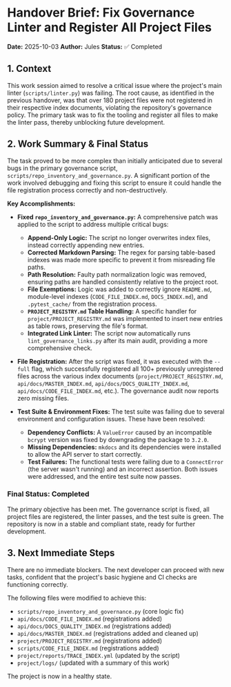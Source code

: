 # Handover Brief: Fix Governance Linter and Register All Project Files

**Date:** 2025-10-03
**Author:** Jules
**Status:** ✅ Completed

## 1. Context
This work session aimed to resolve a critical issue where the project's main linter (`scripts/linter.py`) was failing. The root cause, as identified in the previous handover, was that over 180 project files were not registered in their respective index documents, violating the repository's governance policy. The primary task was to fix the tooling and register all files to make the linter pass, thereby unblocking future development.

## 2. Work Summary & Final Status
The task proved to be more complex than initially anticipated due to several bugs in the primary governance script, `scripts/repo_inventory_and_governance.py`. A significant portion of the work involved debugging and fixing this script to ensure it could handle the file registration process correctly and non-destructively.

**Key Accomplishments:**

*   **Fixed `repo_inventory_and_governance.py`:** A comprehensive patch was applied to the script to address multiple critical bugs:
    *   **Append-Only Logic:** The script no longer overwrites index files, instead correctly appending new entries.
    *   **Corrected Markdown Parsing:** The regex for parsing table-based indexes was made more specific to prevent it from misreading file paths.
    *   **Path Resolution:** Faulty path normalization logic was removed, ensuring paths are handled consistently relative to the project root.
    *   **File Exemptions:** Logic was added to correctly ignore `README.md`, module-level indexes (`CODE_FILE_INDEX.md`, `DOCS_INDEX.md`), and `.pytest_cache/` from the registration process.
    *   **`PROJECT_REGISTRY.md` Table Handling:** A specific handler for `project/PROJECT_REGISTRY.md` was implemented to insert new entries as table rows, preserving the file's format.
    *   **Integrated Link Linter:** The script now automatically runs `lint_governance_links.py` after its main audit, providing a more comprehensive check.

*   **File Registration:** After the script was fixed, it was executed with the `--full` flag, which successfully registered all 100+ previously unregistered files across the various index documents (`project/PROJECT_REGISTRY.md`, `api/docs/MASTER_INDEX.md`, `api/docs/DOCS_QUALITY_INDEX.md`, `api/docs/CODE_FILE_INDEX.md`, etc.). The governance audit now reports zero missing files.

*   **Test Suite & Environment Fixes:** The test suite was failing due to several environment and configuration issues. These have been resolved:
    *   **Dependency Conflicts:** A `ValueError` caused by an incompatible `bcrypt` version was fixed by downgrading the package to `3.2.0`.
    *   **Missing Dependencies:** `mkdocs` and its dependencies were installed to allow the API server to start correctly.
    *   **Test Failures:** The functional tests were failing due to a `ConnectError` (the server wasn't running) and an incorrect assertion. Both issues were addressed, and the entire test suite now passes.

### Final Status: Completed

The primary objective has been met. The governance script is fixed, all project files are registered, the linter passes, and the test suite is green. The repository is now in a stable and compliant state, ready for further development.

## 3. Next Immediate Steps

There are no immediate blockers. The next developer can proceed with new tasks, confident that the project's basic hygiene and CI checks are functioning correctly.

The following files were modified to achieve this:
*   `scripts/repo_inventory_and_governance.py` (core logic fix)
*   `api/docs/CODE_FILE_INDEX.md` (registrations added)
*   `api/docs/DOCS_QUALITY_INDEX.md` (registrations added)
*   `api/docs/MASTER_INDEX.md` (registrations added and cleaned up)
*   `project/PROJECT_REGISTRY.md` (registrations added)
*   `scripts/CODE_FILE_INDEX.md` (registrations added)
*   `project/reports/TRACE_INDEX.yml` (updated by the script)
*   `project/logs/` (updated with a summary of this work)

The project is now in a healthy state.